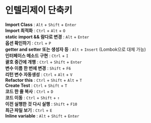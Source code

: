 # 인텔리제이 단축키

**Import Class** :  ```Alt``` + ```Shift``` + ```Enter``` <br>
**Import 최적화** : ```Ctrl``` + ```Alt``` + ```O``` <br>
**static import && 람다로 변경** : ```Alt``` + ```Enter``` <br>
**옵션 확인하기** : ```Ctrl``` + ```P``` <br>
**getter and setter 또는 생성자 등** : ```Alt``` + ```Insert``` (Lombok으로 대체 가능) <br>
**인터페이스 메소드 구현** : ```Ctrl``` + ```I``` <br>
**괄호 중간에 개행** : ```Ctrl``` + ```Shift``` + ```Enter``` <br>
**변수 이름 한 번에 변경** : ```Shift``` + ```F6``` <br>
**리턴 변수 자동생성** : ```Ctrl``` + ```Alt``` + ```V``` <br>
**Refactor this** : ```Ctrl``` + ```Shift``` + ```Alt``` + ```T``` <br>
**Create Test** : ```Ctrl``` + ```Shift``` + ```T``` <br>
**코드 한 줄 복사** : ```Ctrl``` + ```D``` <br>
**코드 이동** : ```Ctrl``` + ```Shift``` + ```↑``` <br>
**이전 실행한 것 다시 실행** : ```Shift``` + ```F10``` <br>
**최근 파일 보기** : ```Ctrl``` + ```E``` <br>
**Inline variable** : ```Alt``` + ```Shift``` + ```Enter``` <br>